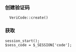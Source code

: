 ### 创建验证码
```
  VeriCode::create()
```
### 获取
```
session_start();
$sess_code = $_SESSION['code'];
```
### 
